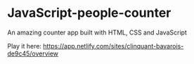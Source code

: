 # JavaScript-people-counter
An amazing counter app built with HTML, CSS and JavaScript

Play it here: https://app.netlify.com/sites/clinquant-bavarois-de9c45/overview
